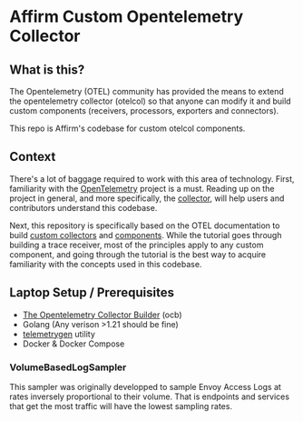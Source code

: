 # Affirm Custom Opentelemetry Collector


## What is this?

The Opentelemetry (OTEL) community has provided the means to extend the opentelemetry collector (otelcol) so that anyone can modify it and build custom components (receivers, processors, exporters and connectors).

This repo is Affirm's codebase for custom otelcol components.

## Context

There's a lot of baggage required to work with this area of technology. First, familiarity with the [OpenTelemetry](https://opentelemetry.io/docs/) project is a must. Reading up on the project in general, and more specifically, the [collector](https://opentelemetry.io/docs/collector/), will help users and contributors understand this codebase.

Next, this repository is specifically based on the OTEL documentation to build [custom collectors](https://opentelemetry.io/docs/collector/custom-collector/) and [components](https://opentelemetry.io/docs/collector/building/). While the tutorial goes through building a trace receiver, most of the principles apply to any custom component, and going through the tutorial is the best way to acquire familiarity with the concepts used in this codebase.

## Laptop Setup / Prerequisites

- [The Opentelemetry Collector Builder](https://opentelemetry.io/docs/collector/custom-collector/) (ocb)
- Golang (Any verison >1.21 should be fine)
- [telemetrygen](https://github.com/open-telemetry/opentelemetry-collector-contrib/tree/main/cmd/telemetrygen) utility
- Docker & Docker Compose

### VolumeBasedLogSampler

This sampler was originally developped to sample Envoy Access Logs at rates inversely proportional to their volume. That is endpoints and services that get the most traffic will have the lowest sampling rates.
